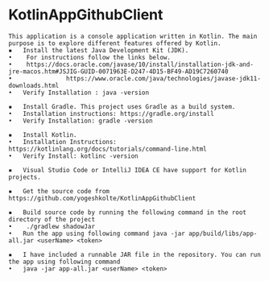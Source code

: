 # KotlinAppGithubClient
	This application is a console application written in Kotlin. The main purpose is to explore different features offered by Kotlin.
	▪	Install the latest Java Development Kit (JDK).
	•	 For instructions follow the links below.
	•	 https://docs.oracle.com/javase/10/install/installation-jdk-and-jre-macos.htm#JSJIG-GUID-0071963E-D247-4D15-BF49-AD19C7260740
	•	            https://www.oracle.com/java/technologies/javase-jdk11-downloads.html
	•	Verify Installation : java -version

	▪	Install Gradle. This project uses Gradle as a build system.
	•	Installation instructions: https://gradle.org/install
	•	Verify Installation: gradle -version

	▪	Install Kotlin.
	•	Installation Instructions: https://kotlinlang.org/docs/tutorials/command-line.html
	•	Verify Install: kotlinc -version

	▪	Visual Studio Code or IntelliJ IDEA CE have support for Kotlin projects.

	▪	Get the source code from https://github.com/yogeshkolte/KotlinAppGithubClient

	▪	Build source code by running the following command in the root directory of the project
	•	 ./gradlew shadowJar 
	•	Run the app using following command java -jar app/build/libs/app-all.jar <userName> <token>

	▪	I have included a runnable JAR file in the repository. You can run the app using following command
	•	java -jar app-all.jar <userName> <token>
